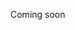 Coming soon

<!--stackedit_data:
eyJoaXN0b3J5IjpbLTc2ODY3NjcwOCwxMDgxNDc5ODE2LC0xMT
MyNDE3MjcsLTEwODkyNjQ0OTYsMTg0MTk2NDQ4NywxMzYxNDQ1
NDAyLC0xMTE4NDI0ODQxLC0xMDMyMzY3MjUxXX0=
-->